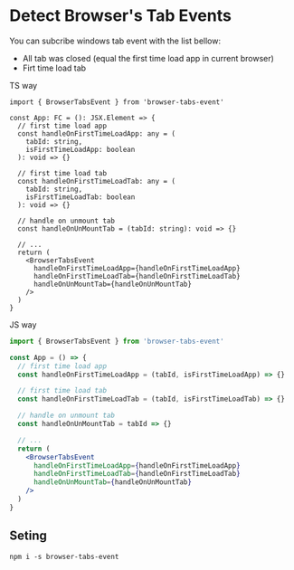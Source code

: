 # Detect Browser's Tab Events

You can subcribe windows tab event with the list bellow:

- All tab was closed (equal the first time load app in current browser)
- Firt time load tab

TS way

```tsx
import { BrowserTabsEvent } from 'browser-tabs-event'

const App: FC = (): JSX.Element => {
  // first time load app
  const handleOnFirstTimeLoadApp: any = (
    tabId: string,
    isFirstTimeLoadApp: boolean
  ): void => {}

  // first time load tab
  const handleOnFirstTimeLoadTab: any = (
    tabId: string,
    isFirstTimeLoadTab: boolean
  ): void => {}

  // handle on unmount tab
  const handleOnUnMountTab = (tabId: string): void => {}

  // ...
  return (
    <BrowserTabsEvent
      handleOnFirstTimeLoadApp={handleOnFirstTimeLoadApp}
      handleOnFirstTimeLoadTab={handleOnFirstTimeLoadTab}
      handleOnUnMountTab={handleOnUnMountTab}
    />
  )
}
```

JS way

```jsx
import { BrowserTabsEvent } from 'browser-tabs-event'

const App = () => {
  // first time load app
  const handleOnFirstTimeLoadApp = (tabId, isFirstTimeLoadApp) => {}

  // first time load tab
  const handleOnFirstTimeLoadTab = (tabId, isFirstTimeLoadTab) => {}

  // handle on unmount tab
  const handleOnUnMountTab = tabId => {}

  // ...
  return (
    <BrowserTabsEvent
      handleOnFirstTimeLoadApp={handleOnFirstTimeLoadApp}
      handleOnFirstTimeLoadTab={handleOnFirstTimeLoadTab}
      handleOnUnMountTab={handleOnUnMountTab}
    />
  )
}
```

## Seting

```
npm i -s browser-tabs-event

```
